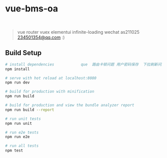 # vue-bms-oa
 
> vue router vuex  elementui infinite-loading   wechat as211025 234501354@qq.com :)

## Build Setup

``` bash
# install dependencies            que  路由卡顿问题 用户密码保存  下拉刷新问题
npm install

# serve with hot reload at localhost:8080
npm run dev

# build for production with minification
npm run build

# build for production and view the bundle analyzer report
npm run build --report

# run unit tests
npm run unit

# run e2e tests
npm run e2e

# run all tests
npm test
```
